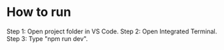 # How to run
Step 1: Open project folder in VS Code.
Step 2: Open Integrated Terminal.
Step 3: Type "npm run dev".
